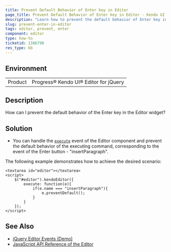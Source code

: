 ```yaml
---
title: Prevent Default Behavior of Enter key in Editor
page_title: Prevent Default Behavior of Enter key in Editor - Kendo UI for jQuery Editor
description: "Learn how to prevent the default behavior of Enter key in the Kendo UI Editor for jQuery."
slug: prevent-enter-in-editor
tags: editor, prevent, enter
component: editor
type: how-to
ticketid: 1386798
res_type: kb
---
```


## Environment

<table>
 <tr>
  <td>Product</td>
  <td>Progress® Kendo UI® Editor for jQuery</td>
 </tr>
</table>

## Description

How can I prevent the default behavior of the Enter key in the Editor widget?

## Solution

* You can handle the [`execute`](/api/javascript/ui/editor/events/execute) event of the Editor component and prevent the default behavior of the executing command, corresponding to the event of the Enter button - "insertParagraph".

The following example demonstrates how to achieve the desired scenario: 
```dojo
<textarea id="editor"></textarea>
<script>
    $("#editor").kendoEditor({
        execute: function(e){         
            if(e.name === "insertParagraph"){
                e.preventDefault();
            }
        }
    });
</script>
```

## See Also
* [jQuery Editor Events (Demo)](https://demos.telerik.com/kendo-ui/editor/events)
* [JavaScript API Reference of the Editor](/api/javascript/ui/editor)
